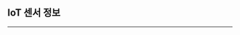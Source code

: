 ## IoT 센서 정보
-----------------------------------------------------------------------------------------------------------------
